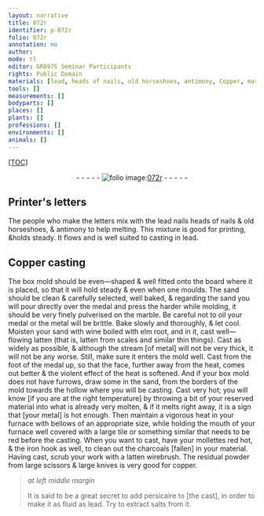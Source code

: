```yaml
---
layout: narrative
title: 072r
identifier: p-072r
folio: 072r
annotation: no
author:
mode: tl
editor: GR8975 Seminar Participants
rights: Public Domain
materials: [lead, heads of nails, old horseshoes, antimony, Copper, marble, metal, wine, elm root, well-flowing latten, latten, bellows, tile, copper, persicaire, salts]
tools: []
measurements: []
bodyparts: []
places: []
plants: []
professions: []
environments: []
animals: []
---
```


<p><a href="{{ site.baseurl }}/diplomatic/">[TOC]</a></p><div class="folio" align="center">- - - - - <a href="http://gallica.bnf.fr/ark:/12148/btv1b10500001g/f149.item" target="_blank"><img src="https://cu-mkp.github.io/2017-workshop-edition/assets/photo-icon.png" alt="folio image: " style="display:inline-block; margin-bottom:-3px;"/>072r</a> - - - - - </div>  
  

## Printer's letters

 
The people who make the letters mix with the <span class="m">lead</span> <span class="del">nails</span> <span class="m">heads of nails</span> & <span class="m">old horseshoes</span>, & <span class="m">antimony</span> to help melting. This mixture is good for printing, &holds steady. It flows and is well suited to casting in <span class="m">lead</span>.
 
 
  

## <span class="m">Copper</span> casting

 
The box mold should be even—shaped & well fitted onto the board where it is placed, so that it will hold steady & even when one moulds. The sand should be clean & carefully selected, well baked, & regarding the sand you will pour directly over the medal and press the harder while molding, it should be very finely pulverised on the <span class="m">marble</span>. Be careful not to oil your medal or the <span class="m">metal</span> will be brittle. Bake slowly and thoroughly, & let cool. Moisten your sand with <span class="m">wine</span> boiled with <span class="m">elm root</span>, and in it, cast <span class="m">well—flowing latten</span> (that is, <span class="m">latten</span> from scales and similar thin things). Cast as widely as possible, & although the stream [of <span class="m">metal</span>] will not be very thick, it will not be any worse. Still, make sure it enters the mold well. Cast from the foot of the medal up, so that the face, further away from the heat, comes out better & the violent effect of the heat is softened. And if your box mold does not have furrows, draw some <span class="del"></span> in the sand, from the borders of the mold towards the hollow where you will be casting. Cast very hot; you will know [if you are at the right temperature] by throwing a bit of your reserved material into what is already <span class="del"></span> very molten, & if it melts right away, it is a sign that [your metal] is hot enough. Then maintain a vigorous heat in your furnace with <span class="m">bellows</span> of an appropriate size, while holding the mouth of your furnace well covered with a large <span class="del"></span> <span class="m">tile</span> or something similar that needs to be red before the casting. When you want to cast, have your mollettes red hot, & the iron hook as well, to clean out the charcoals [fallen] in your material. Having cast, scrub your work with a <span class="m">latten</span> wirebrush. The residual powder from large scissors & large knives is very good for <span class="m">copper</span>.
 
> *at left middle margin*
> 
> 
>   It is said to be a great secret to add <span class="m">persicaire</span> to [the cast], in order to make it as fluid as lead. Try to extract <span class="m">salts</span> from it.


